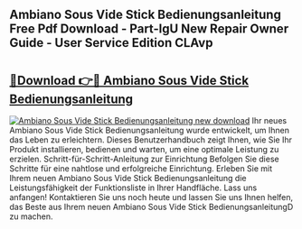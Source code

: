 ## Ambiano Sous Vide Stick Bedienungsanleitung Free Pdf Download - Part-lgU New Repair Owner Guide - User Service Edition CLAvp

# <h2><a href="http://df4txxw.blite.top/?on=Ambiano+Sous+Vide+Stick+Bedienungsanleitung">🔗Download 👉🔴 Ambiano Sous Vide Stick Bedienungsanleitung</a></h2>

[![Ambiano Sous Vide Stick Bedienungsanleitung new download](https://i.imgur.com/lujVjoI.png)](http://df4txxw.blite.top/?on=Ambiano+Sous+Vide+Stick+Bedienungsanleitung)
Ihr neues Ambiano Sous Vide Stick Bedienungsanleitung wurde entwickelt, um Ihnen das Leben zu erleichtern. Dieses Benutzerhandbuch zeigt Ihnen, wie Sie Ihr Produkt installieren, bedienen und warten, um eine optimale Leistung zu erzielen. Schritt-für-Schritt-Anleitung zur Einrichtung Befolgen Sie diese Schritte für eine nahtlose und erfolgreiche Einrichtung. Erleben Sie mit Ihrem neuen Ambiano Sous Vide Stick Bedienungsanleitung die Leistungsfähigkeit der Funktionsliste in Ihrer Handfläche. Lass uns anfangen! Kontaktieren Sie uns noch heute und lassen Sie uns Ihnen helfen, das Beste aus Ihrem neuen Ambiano Sous Vide Stick BedienungsanleitungD zu machen.
